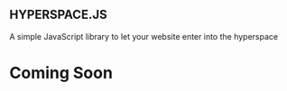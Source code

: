 ## HYPERSPACE.JS

A simple JavaScript library to let your website enter into the hyperspace

# Coming Soon

